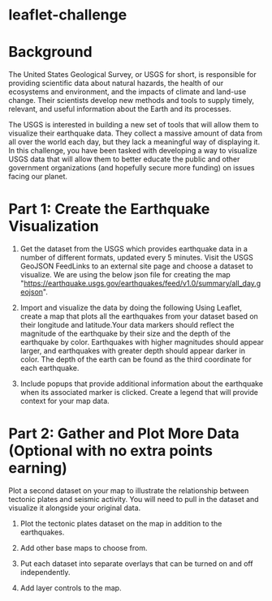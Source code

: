 # leaflet-challenge
 
# Background

The United States Geological Survey, or USGS for short, is responsible for providing scientific data about natural hazards, the health of our ecosystems and environment, and the impacts of climate and land-use change. Their scientists develop new methods and tools to supply timely, relevant, and useful information about the Earth and its processes.

The USGS is interested in building a new set of tools that will allow them to visualize their earthquake data. They collect a massive amount of data from all over the world each day, but they lack a meaningful way of displaying it. In this challenge, you have been tasked with developing a way to visualize USGS data that will allow them to better educate the public and other government organizations (and hopefully secure more funding) on issues facing our planet.

# Part 1: Create the Earthquake Visualization

1. Get the dataset from the USGS which provides earthquake data in a number of different formats, updated every 5 minutes. Visit the USGS GeoJSON FeedLinks to an external site page and choose a dataset to visualize. We are using the below json file for creating the map "https://earthquake.usgs.gov/earthquakes/feed/v1.0/summary/all_day.geojson".

2. Import and visualize the data by doing the following Using Leaflet, create a map that plots all the earthquakes from your dataset based on their longitude and latitude.Your data markers should reflect the magnitude of the earthquake by their size and the depth of the earthquake by color. Earthquakes with higher magnitudes should appear larger, and earthquakes with greater depth should appear darker in color. The depth of the earth can be found as the third coordinate for each earthquake.

3. Include popups that provide additional information about the earthquake when its associated marker is clicked. Create a legend that will provide context for your map data.

# Part 2: Gather and Plot More Data (Optional with no extra points earning)

Plot a second dataset on your map to illustrate the relationship between tectonic plates and seismic activity. You will need to pull in the dataset and visualize it alongside your original data.

1. Plot the tectonic plates dataset on the map in addition to the earthquakes.

2. Add other base maps to choose from.

3. Put each dataset into separate overlays that can be turned on and off independently.

4. Add layer controls to the map.

